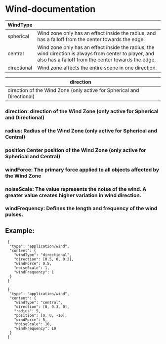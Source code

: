 # Wind-documentation

| WindType  |  |
| ------------- | ------------- |
|      spherical  | Wind zone only has an effect inside the radius, and has a falloff from the center towards the edge.  |
|      central  | Wind zone only has an effect inside the radius, the wind direction is always from center to player, and also has a falloff from the center towards the edge.  |
|      directional  | Wind zone affects the entire scene in one direction.  |


| direction  |  |
| ------------- | ------------- |
| direction of the Wind Zone (only active for Spherical and Directional)|
### direction: direction of the Wind Zone (only active for Spherical and Directional)
### radius: Radius of the Wind Zone (only active for Spherical and Central)
### position Center position of the Wind Zone (only active for Spherical and Central)
### windForce: The primary force applied to all objects affected by the Wind Zone
### noiseScale: The value represents the noise of the wind. A greater value creates higher variation in wind direction.
### windFrequency: Defines the length and frequency of the wind pulses.


## Example:


     {
      "type": "application/wind",
      "content": {
        "windType": "directional",
        "direction": [0.5, 0, 0.2],
        "windForce": 0.5,
        "noiseScale": 1,
        "windFrequency": 1
      }
     }
      
     {
      "type": "application/wind",      
      "content": {      
        "windType": "central",        
        "direction": [0, 0.3, 0],        
        "radius": 5,        
        "position": [0, 0, -10],       
        "windForce": 5,      
        "noiseScale": 10,      
        "windFrequency": 10  
      }
     }
      

